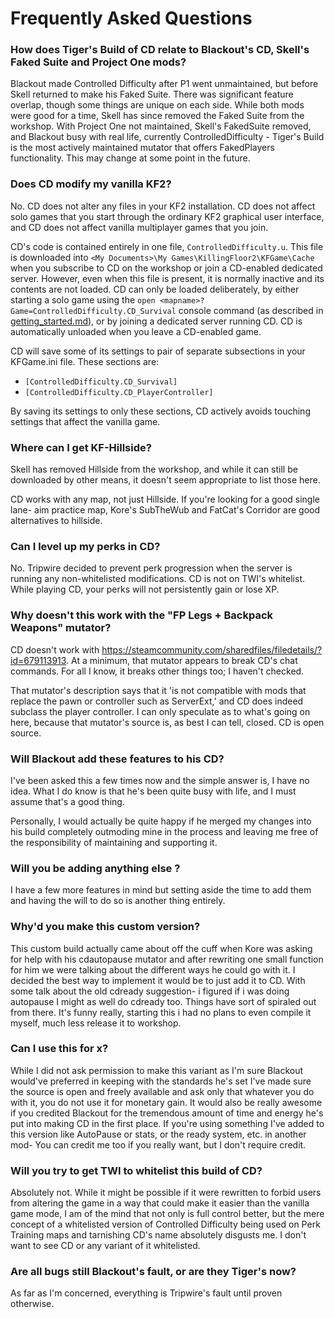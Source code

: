 # Frequently Asked Questions

### How does Tiger's Build of CD relate to Blackout's CD, Skell's Faked Suite and Project One mods?

Blackout made Controlled Difficulty after P1 went unmaintained, but before Skell returned to make his Faked Suite. There was significant feature overlap, though some things are unique on each side. While both mods were good for a time, Skell has since removed the Faked Suite from the workshop. With Project One not maintained, Skell's FakedSuite removed, and Blackout busy with real life, currently ControlledDifficulty - Tiger's Build is the most actively maintained mutator that offers FakedPlayers functionality. This may change at some point in the future.

### Does CD modify my vanilla KF2?

No.  CD does not alter any files in your KF2 installation.  CD does not affect solo games that you start through the ordinary KF2 graphical user interface, and CD does not affect vanilla multiplayer games that you join.

CD's code is contained entirely in one file, `ControlledDifficulty.u`.  This file is downloaded into `<My Documents>\My Games\KillingFloor2\KFGame\Cache` when you subscribe to CD on the workshop or join a CD-enabled dedicated server.  However, even when this file is present, it is normally inactive and its contents are not loaded.  CD can only be loaded deliberately, by either starting a solo game using the `open <mapname>?Game=ControlledDifficulty.CD_Survival` console command (as described in [getting_started.md](getting_started.md)), or by joining a dedicated server running CD.  CD is automatically unloaded when you leave a CD-enabled game.

CD will save some of its settings to pair of separate subsections in your KFGame.ini file.  These sections are:

* `[ControlledDifficulty.CD_Survival]`
* `[ControlledDifficulty.CD_PlayerController]`

By saving its settings to only these sections, CD actively avoids touching settings that affect the vanilla game.

### Where can I get KF-Hillside?

Skell has removed Hillside from the workshop, and while it can still be downloaded by other means, it doesn't seem appropriate to list those here.

CD works with any map, not just Hillside. If you're looking for a good single lane- aim practice map, Kore's SubTheWub and  FatCat's Corridor are good alternatives to hillside.

### Can I level up my perks in CD?

No. Tripwire decided to prevent perk progression when the server is running any non-whitelisted modifications.
CD is not on TWI's whitelist. While playing CD, your perks will not persistently gain or lose XP.

### Why doesn't this work with the "FP Legs + Backpack Weapons" mutator?

CD doesn't work with https://steamcommunity.com/sharedfiles/filedetails/?id=679113913. At a minimum, that mutator appears to break CD's chat commands. For all I know, it breaks other things too; I haven't checked.

That mutator's description says that it 'is not compatible with mods that replace the pawn or controller such as ServerExt,' and CD does indeed subclass the player controller. I can only speculate as to what's going on here, because that mutator's source is, as best I can tell, closed. CD is open source.

### Will Blackout add these features to his CD?
I've been asked this a few times now and the simple answer is, I have no idea. What I do know is that he's been quite busy with life, and I must assume that's a good thing.

Personally, I would actually be quite happy if he merged my changes into his build completely outmoding mine in the process and leaving me free of the responsibility of maintaining and supporting it.

### Will you be adding anything else ?
I have a few more features in mind but setting aside the time to add them and having the will to do so is another thing entirely.

### Why'd you make this custom version?
This custom build actually came about off the cuff when Kore was asking for help with his cdautopause mutator and after rewriting one small function for him we were talking about the different ways he could go with it. I decided the best way to implement it would be to just add it to CD. With some talk about the old cdready suggestion- i figured if i was doing autopause I might as well do cdready too. Things have sort of spiraled out from there. It's funny really, starting this i had no plans to even compile it myself, much less release it to workshop.

### Can I use this for x?

While I did not ask permission to make this variant as I'm sure Blackout would've preferred in keeping with the standards he's set I've made sure the source is open and freely available and ask only that whatever you do with it, you do not use it for monetary gain. It would also be really awesome if you credited Blackout for the tremendous amount of time and energy he's put into making CD in the first place. If you're using something I've added to this version like AutoPause or stats, or the ready system, etc. in another mod- You can credit me too if you really want, but I don't require credit.

### Will you try to get TWI to whitelist this build of CD?

Absolutely not. While it might be possible if it were rewritten to forbid users from altering the game in a way that could make it easier than the vanilla game mode, I am of the mind that not only is full control better, but the mere concept of a whitelisted version of Controlled Difficulty being used on Perk Training maps and tarnishing CD's name absolutely disgusts me. I don't want to see CD or any variant of it whitelisted.

### Are all bugs still Blackout's fault, or are they Tiger's now?

As far as I'm concerned, everything is Tripwire's fault until proven otherwise. 
